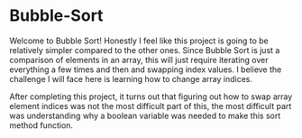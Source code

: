 # Bubble-Sort

Welcome to Bubble Sort! Honestly I feel like this project is going to be relatively simpler compared to the other ones. Since Bubble Sort is just a comparison of elements in an array, this will just require iterating over everything a few times and then and swapping index values. I believe the challenge I will face here is learning how to change array indices. 


After completing this project, it turns out that figuring out how to swap array element indices was not the most difficult part of this, the most difficult part was understanding why a boolean variable was needed to make this sort method function.